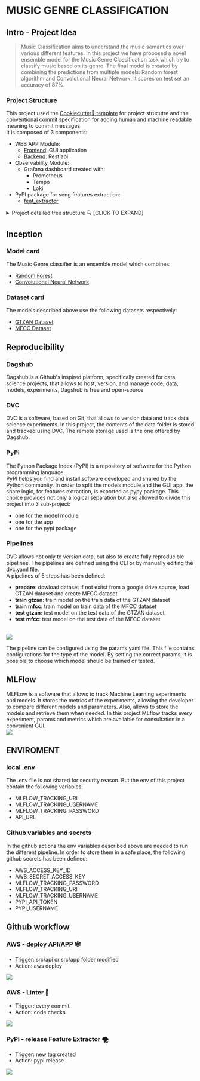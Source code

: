 MUSIC GENRE CLASSIFICATION
==============================

## Intro - Project Idea
> Music Classification aims to understand the music semantics over various different features.
In this project we have proposed a novel ensemble model for the Music Genre Classification task which try to 
classify music based on its genre.
The final model is created by combining the predictions from multiple models: Random forest algorithm and Convolutional
Neural Network. It scores on test set an accuracy of 87%.

### Project Structure
This project used the [Cookiecutter🍪 template](https://cookiecutter.readthedocs.io/en/stable/README.html) for project strucutre and the 
[conventional commit](https://www.conventionalcommits.org/en/v1.0.0/) specification for adding human and machine readable meaning to commit messages.<br>
It is composed of 3 components:
*  WEB APP Module:
    *  [Frontend](tinyurl.com/y88w7fjj): GUI application  
    *  [Backend](tinyurl.com/yv53fysb): Rest api
*  Observability Module:
    * Grafana dashboard created with:
        * Prometheus
        * Tempo
        * Loki
*  PyPI package for song features extraction:
    * [feat_extractor](https://pypi.org/project/feat-extractor/)
<details>
<summary>Project detailed tree structure 🔍 [CLICK TO EXPAND] <br>
</summary>

```
📦music-genre-classification
 ┣ 📂.dvc
 ┣ 📂.github                                         
 ┃ ┗ 📂workflows                                 : project pipelines
 ┃ ┃ ┣ 📜aws_deploy_api.yml                      : backend app aws deploy 
 ┃ ┃ ┣ 📜aws_deploy_app.yml                      : frontend app aws deploy
 ┃ ┃ ┣ 📜linter.yml                              : code checks and tests
 ┃ ┃ ┗ 📜release_to_pypi.yml                     : pypi package release
 ┃ ┣ 📜.gitignore
 ┣ 📂data                                        : Hosted Dataset 
 ┃ ┣ 📂processed                                 : PROCESSED DATA - DVC hosted
 ┃ ┃                       
 ┃ ┃ ┣ 📂gtzan_data                              : 1° dataset
 ┃ ┃ ┃ ┣ 📜x_test.pkl                            : test dataset features
 ┃ ┃ ┃ ┣ 📜x_train.pkl                           : train dataset features
 ┃ ┃ ┃ ┣ 📜x_train_split.pkl                     : train subset dataset features
 ┃ ┃ ┃ ┣ 📜x_validation.pkl                      : test subset dataset features
 ┃ ┃ ┃ ┣ 📜y_test.pkl                            : test dataset labels
 ┃ ┃ ┃ ┣ 📜y_train.pkl                           : train dataset labels
 ┃ ┃ ┃ ┣ 📜y_train_split.pkl                     : train subset dataset labels
 ┃ ┃ ┃ ┗ 📜y_validation.pkl                      : test subset dataset labels
 ┃ ┃ ┃      
 ┃ ┃ ┗ 📂mfcc_data                               : 2° dataset                       
 ┃ ┃ ┃ ┣ 📜x_test.pkl                            : ...        
 ┃ ┃ ┃ ┣ 📜x_train.pkl                           : ...
 ┃ ┃ ┃ ┣ 📜x_train_split.pkl                     : ...
 ┃ ┃ ┃ ┣ 📜x_validation.pkl                      : ...
 ┃ ┃ ┃ ┣ 📜y_test.pkl                            : ...
 ┃ ┃ ┃ ┣ 📜y_train.pkl                           : ...
 ┃ ┃ ┃ ┣ 📜y_train_split.pkl                     : ...
 ┃ ┃ ┃ ┗ 📜y_validation.pkl                      : ...
 ┃ ┃                            
 ┃ ┗ 📂raw                                       - RAW DATA - Google Drive hosted                 
 ┃ ┃ ┗ 📂dataset                                 : 1000 songs, 10x genre
 ┃ ┃ ┃ ┣ 📂genres_original                       : Original .wav song
 ┃ ┃ ┃ ┃ ┣ 📂blues                               : 100 blues songs
 ┃ ┃ ┃ ┃ ┣ 📂classical                           : 100 classical songs
 ┃ ┃ ┃ ┃ ┣ 📂country                             : 100 contry songs
 ┃ ┃ ┃ ┃ ┣ 📂disco                               : ...
 ┃ ┃ ┃ ┃ ┣ 📂hiphop                              : ...
 ┃ ┃ ┃ ┃ ┣ 📂jazz                                : ...
 ┃ ┃ ┃ ┃ ┣ 📂metal                               : ...
 ┃ ┃ ┃ ┃ ┣ 📂pop                                 : ...
 ┃ ┃ ┃ ┃ ┣ 📂reggae                              : ...
 ┃ ┃ ┃ ┃ ┗ 📂rock                                : 100 rock songs
 ┃ ┃ ┃ ┗ 📜features_3_sec.csv                    : Song features
 ┣ 📂notebooks
 ┃ ┣ 📜audio_augmentation.ipynb                  : Song augmentation notebook
 ┃ ┗ 📜feat_extractor.ipynb                      : Song features extractor 
 ┣ 📂observability                               : Observability module
 ┃ ┣ 📂grafana                                   
 ┃ ┃ ┣ 📂dashboards                              
 ┃ ┃ ┃ ┗ 📜dashboards.json                       : Grafana dashboard implementation 
 ┃ ┃ ┣ 📜dashboards.yml                          : Grafana config
 ┃ ┃ ┣ 📜data_source.yml                         : Grafana data source 
 ┃ ┃ ┗ 📜grafana.ini                             
 ┃ ┣ 📂prometheus
 ┃ ┃ ┣ 📜alert.yml                               : Prometheus alerts 
 ┃ ┃ ┗ 📜prometheus.yml                          : Prometheus config
 ┃ ┗ 📂tempo 
 ┃ ┃ ┗ 📜tempo.yml                               : Tempo config
 ┣ 📂reports
 ┃ ┣ 📂figures                                   
 ┃ ┣ 📂history                                   : Pipeline track files
 ┃ ┃ ┣ 📜gtzan_history.json
 ┃ ┃ ┗ 📜mfcc_history.json
 ┃ ┗ 📂tests                                     : Test track files
 ┃ ┃ ┣ 📜deep_checks.json                        : ─┒
 ┃ ┃ ┣ 📜deep_gtzan_checks.html                  :  ┣──> Deep checks reports file
 ┃ ┃ ┗ 📜deep_mfcc_checks.html                   : ─┛
 ┣ 📂src                 
 ┃ ┣ 📂api                                       : App BE folder
 ┃ ┃ ┣ 📂entities                                : Api models
 ┃ ┃ ┃ ┣ 📜model_allowed_enum.py
 ┃ ┃ ┃ ┣ 📜predict_model_request.py
 ┃ ┃ ┣ 📜api_rest.py                             : Api controller
 ┃ ┃ ┣ 📜music_prediction.py                     : Api services
 ┃ ┃
 ┃ ┣ 📂app                                       : App FE folder
 ┃ ┃ ┣ 📜gradio_app.py                           : App main
 ┃ ┣ 📂data                                      : Data modeling
 ┃ ┃ ┣ 📜data_utils.py                       
 ┃ ┃ ┣ 📜make_dataset.py                         
 ┃ ┣ 📂feat_extractor                            : PyPi package used in APP
 ┃ ┃ ┣ 📜feat_extractor.py
 ┃ ┣ 📂models                                    
 ┃ ┃ ┣ 📂classes                                  
 ┃ ┃ ┃ ┣ 📜base_model.py                         : Common Model
 ┃ ┃ ┃ ┣ 📜gtzan_model.py                       
 ┃ ┃ ┃ ┣ 📜mfcc_model.py
 ┃ ┃ ┣ 📜evaluation.py                           : Model evaluation utils
 ┃ ┃ ┣ 📜model_utils.py                          : Model creation utils
 ┃ ┃ ┣ 📜predict_model.py                        : Pipeline script for testing
 ┃ ┃ ┣ 📜train_model.py                          : Pipeline script for training
 ┃ ┣ 📂visualization
 ┃ ┃ ┣ 📜visualize.py                            : Song feature visualization
 ┃ ┣ 📜pathUtils.py                              : Relative project paths
 ┃ ┣ 📜setup.py
 ┣ 📂tests
 ┃ ┣ 📂api_tests
 ┃ ┃ ┗ 📜test_api.py                             : Unit tests - API
 ┃ ┣ 📂dataset_tests 
 ┃ ┃ ┣ 📜test_dataset_integrity.py               : Integrity tests - DATASET     
 ┃ ┃ ┗ 📜test_dataset_util.py                    : Unit tests - DATASET
 ┃ ┣ 📂feat_extractor_tests
 ┃ ┃ ┗ 📜test_feat_extractor.py                  : Unit tests - PyPI package
 ┃ ┣ 📂models_tests
 ┃ ┃ ┣ 📜test_behavioral_model.py                : Behavioral Tests - MODEL
 ┃ ┃ ┗ 📜test_model.py                           : Unit tests - MODEL
 ┃ ┣ 📂path_utils_tests                          
 ┃ ┃ ┗ 📜test_path_utils.py                      : Unit tests - PATH UTILS
 ┃ ┣ 📂resources                             
 ┃ ┃ ┣ 📂augmented                           
 ┃ ┃ ┃ ┣ 📂noise                                            
 ┃ ┃ ┃ ┗ 📂shift_time
 ┃ ┃ ┗ 📜hip_hop_test.wav
 ┃ ┣ 📂test_utils
 ┃ ┃ ┣ 📜mock_dataset.py
 ┃ ┃ ┣ 📜utils.py
 ┣ 📜docker-compose.yml                          : docker compose for BE/FE/Observability
 ┣ 📜Dockerfile-be                               : BE docker file
 ┣ 📜Dockerfile-fe                               : FE docker file
 ┣ 📜dvc.yaml                                    : DVC pipeline file
 ┣ 📜params.yaml                                 : DVC pipeline params
 ┣ 📜requirements.txt
 ┣ 📜requirements_be.txt
 ┣ 📜requirements_fe.txt
 ┣ 📜setup.py                                    : Src folder installation
 ```

 </details>
 
 ## Inception
 
 ### Model card
 The Music Genre classifier is an ensemble model which combines:
* [Random Forest](docs/model_cards/model_card_RF.md)
* [Convolutional Neural Network](docs/model_cards/model_card_CNN.md)
 
 
 ### Dataset card
The models described above use the following datasets respectively:
* [GTZAN Dataset](docs/dataset_cards/gtzan_dataset_card.md)
* [MFCC Dataset](docs/dataset_cards/mfcc_dataset_card.md)
 
## Reproducibility

### Dagshub
Dagshub is a Github's inspired platform, specifically created for data science projects, that allows to host, version, and manage code, data, models, experiments, Dagshub is free and open-source

### DVC
DVC is a software, based on Git, that allows to version data and track data science experiments.
In this project, the contents of the data folder is stored and tracked using DVC. The remote storage used is the one offered by Dagshub.

### PyPi
The Python Package Index (PyPI) is a repository of software for the Python programming language. <br>
PyPI helps you find and install software developed and shared by the Python community.
In order to split the models module and the GUI app, the share logic, for features extraction, is exported as pypy package.
This choice provides not only a logical separation but also allowed to divide this project into 3 sub-project:
* one for the model module
* one for the app
* one for the pypi package

### Pipelines
DVC allows not only to version data, but also to create fully reproducible pipelines. The pipelines are defined using the CLI or by manually editing the dvc.yaml file.
<br>
A pipelines of 5 steps has been defined:
* **prepare**: dowload dataset if not exitst from a google drive source, load GTZAN dataset and create MFCC dataset.
* **train gtzan**: train model on the train data of the GTZAN dataset 
* **train mfcc**: train model on train data of the MFCC dataset
* **test gtzan**: test model on the test data of the GTZAN dataset
* **test mfcc**: test model on the test data of the MFCC dataset
<br>
<img src="./docs/assets/pipeline.png">

The pipeline can be configured using the params.yaml file. This file contains configurations for the type of the model.
By setting the correct params, it is possible to choose which model should be trained or tested.

## MLFlow
MLFLow is a software that allows to track Machine Learning experiments and models. It stores the metrics of the experiments, allowing the developer to compare different models and parameters. Also, allows to store the models and retrieve them when needed.
In this project MLflow tracks every experiment, params and metrics which are available for consultation in a convenient GUI.
<br>
<img src="./docs/assets/mlflow.png">

## ENVIROMENT
### local .env
The .env file is not shared for security reason. 
But the env of this project contain the following variables:

* MLFLOW_TRACKING_URI
* MLFLOW_TRACKING_USERNAME
* MLFLOW_TRACKING_PASSWORD
* API_URL

### Github variables and secrets
In the github actions the env variables described above are needed to run the different pipeline. In order to store them 
in a safe place, the following github secrets has been defined:
<br>
* AWS_ACCESS_KEY_ID
* AWS_SECRET_ACCESS_KEY
* MLFLOW_TRACKING_PASSWORD
* MLFLOW_TRACKING_URI
* MLFLOW_TRACKING_USERNAME
* PYPI_API_TOKEN
* PYPI_USERNAME

## Github workflow

### AWS - deploy API/APP 🕸
* Trigger: src/api or src/app folder modified
* Action: aws deploy
<img src="./docs/assets/workflows/aws_deploy_.png">

### AWS - Linter 🐍
* Trigger: every commit
* Action: code checks
<img src="./docs/assets/workflows/linter.png">

### PyPI - release Feature Extractor 🌪
* Trigger: new tag created
* Action: pypi release
<img src="./docs/assets/workflows/pypi.png">